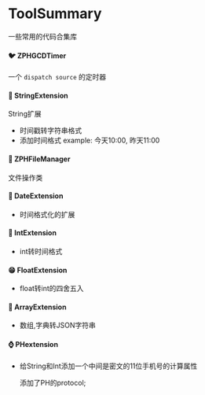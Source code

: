 # ToolSummary

一些常用的代码合集库

#### 🐦 ZPHGCDTimer

一个 ``dispatch source`` 的定时器

#### 🙇 StringExtension

String扩展
  * 时间戳转字符串格式
  * 添加时间格式 example: 今天10:00, 昨天11:00

#### 🙋 ZPHFileManager

文件操作类

#### 🤵 DateExtension

  * 时间格式化的扩展

#### 🤭 IntExtension

  * int转时间格式

#### 😁 FloatExtension

  * float转int的四舍五入

#### 🦌 ArrayExtension

  * 数组,字典转JSON字符串
  
#### ⌚️ PHextension
 
  * 给String和Int添加一个中间是密文的11位手机号的计算属性
  
    添加了PH的protocol;
